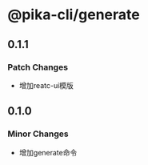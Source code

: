 # @pika-cli/generate

## 0.1.1

### Patch Changes

- 增加reatc-ui模版

## 0.1.0

### Minor Changes

- 增加generate命令
